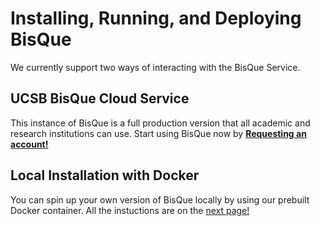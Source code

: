 # Installing, Running, and Deploying BisQue

We currently support two ways of interacting with the BisQue Service.

## **UCSB BisQue Cloud Service**&#x20;

This instance of BisQue is a full production version that all academic and research institutions can use. Start using BisQue now by [**Requesting an account!**](https://docs.google.com/forms/d/e/1FAIpQLSfUCwOdl8Gd1KErPXbLWSPvF74ApT7M142sYQVdwluDUJXMAg/viewform)

## **Local Installation with Docker**&#x20;

You can spin up your own version of BisQue locally by using our prebuilt Docker container. All the instuctions are on the [next page!](docker-installation.md)
